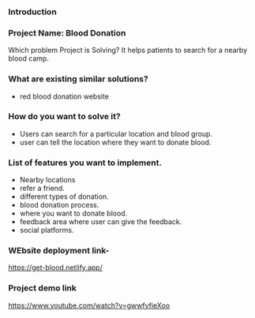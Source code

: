 ### Introduction

### Project Name: Blood Donation
Which problem Project is Solving?
It helps patients to search for a nearby blood camp.

### What are existing similar solutions?
- red blood donation website


### How do you want to solve it?
- Users can search for a particular location and blood group.
- user can tell the location where they want to donate blood.

### List of features you want to implement.
- Nearby locations 
- refer a friend.
- different types of donation.
- blood donation process.
- where you want to donate blood.
- feedback area where user can give the feedback.
- social platforms.


### WEbsite deployment link-
https://get-blood.netlify.app/
### Project demo link
https://www.youtube.com/watch?v=gwwfyfieXoo


